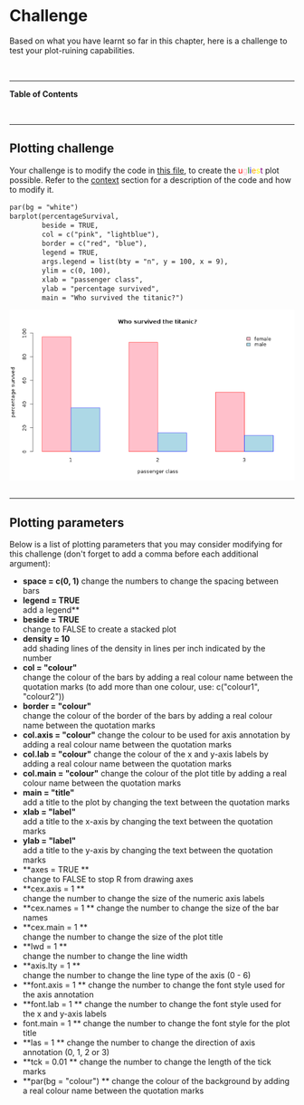 


# Challenge 



Based on what you have learnt so far in this chapter, here is a challenge to test your plot-ruining capabilities.

<br>

--- 

**Table of Contents**

<!-- toc -->

<br>

---

## Plotting challenge

Your challenge is to modify the code in [this file](plottingChallenge.R), to create the <span style="color:red">u</span><span style="color:pink">g</span><span style="color:green">l</span><span style="color:blue">i</span><span style="color:orange">e</span><span style="color:yellow">s</span><span style="color:purple">t</span> plot possible. Refer to the [context](context) section for a description of the code and how to modify it.

<!--sec data-title="Example of a nice plot" data-id="tip1" data-show=true data-collapse=true ces-->

~~~sourcecode
par(bg = "white")
barplot(percentageSurvival, 
        beside = TRUE, 
        col = c("pink", "lightblue"),
        border = c("red", "blue"),
        legend = TRUE, 
        args.legend = list(bty = "n", y = 100, x = 9), 
        ylim = c(0, 100),  
        xlab = "passenger class", 
        ylab = "percentage survived", 
        main = "Who survived the titanic?")
~~~

<img src="images/unnamed-chunk-3-1.png" title="plot of chunk unnamed-chunk-3" alt="plot of chunk unnamed-chunk-3" style="display: block; margin: auto;" />
<!--endsec-->

<br>

---

## Plotting parameters 

Below is a list of plotting parameters that you may consider modifying for this challenge (don't forget to add a comma before each additional argument):

* **space = c(0, 1)** 
  change the numbers to change the spacing between bars
* **legend = TRUE**  
  add a legend**
* **beside = TRUE**  	
  change to FALSE to create a stacked plot
* **density = 10**        	
  add shading lines of the density in lines per inch indicated by the number
* **col = "colour"**      	
  change the colour of the bars by adding a real colour name between the quotation marks (to add more than one colour, use: c("colour1", "colour2"))
* **border = "colour"**   
  change the colour of the border of the bars by adding a real colour name between the quotation marks
* **col.axis = "colour"** 
  change the colour to be used for axis annotation by adding a real colour name between the quotation marks
* **col.lab = "colour"** 
  change the colour of the x and y-axis labels by adding a real colour name between the quotation marks
* **col.main = "colour"** 
  change the colour of the plot title by adding a real colour name between the quotation marks
* **main = "title"**       	
  add a title to the plot by changing the text between the quotation marks
* **xlab = "label"**      	
  add a title to the x-axis by changing the text between the quotation marks
* **ylab = "label"**      	
  add a title to the y-axis by changing the text between the quotation marks
* **axes = TRUE **    	
  change to FALSE to stop R from drawing axes
* **cex.axis = 1  **      	
  change the number to change the size of the numeric axis labels
* **cex.names = 1  	**
  change the number to change the size of the bar names
* **cex.main = 1      **	
  change the number to change the size of the plot title
* **lwd = 1             **   	
  change the number to change the line width
* **axis.lty = 1          **	
  change the number to change the line type of the axis (0 - 6)
* **font.axis = 1       	**
  change the number to change the font style used for the axis annotation
* **font.lab = 1         	**
  change the number to change the font style used for the x and y-axis labels
* font.main = 1     	**
  change the number to change the font style for the plot title
* **las = 1               ** 
  change the number to change the direction of axis annotation (0, 1, 2 or 3)
* **tck = 0.01           	**
  change the number to change the length of the tick marks
* **par(bg = "colour") **
  change the colour of the background by adding a real colour name between the quotation marks
